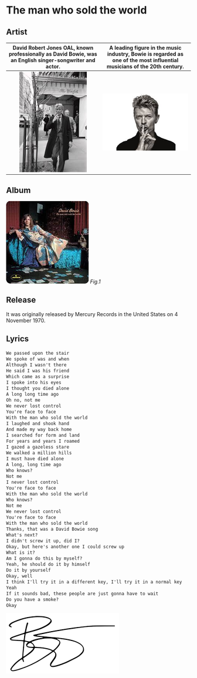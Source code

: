 # The man who sold the world

## Artist

David Robert Jones OAL, known professionally as David Bowie, was an English singer-songwriter and actor. |  A leading figure in the music industry, Bowie is regarded as one of the most influential musicians of the 20th century.
:----------:|:----------:
![artist ava](images/ava2.png) | ![artist ava](images/ava.png)

## Album


![Album Cover](images/theManWhoSoldTheWorld.png)
_Fig.1_

## Release

It was originally released by Mercury Records in the United States on 4 November 1970.

## Lyrics

```text
We passed upon the stair
We spoke of was and when
Although I wasn't there
He said I was his friend
Which came as a surprise
I spoke into his eyes
I thought you died alone
A long long time ago
Oh no, not me
We never lost control
You're face to face
With the man who sold the world
I laughed and shook hand
And made my way back home
I searched for form and land
For years and years I roamed
I gazed a gazeless stare
We walked a million hills
I must have died alone
A long, long time ago
Who knows?
Not me
I never lost control
You're face to face
With the man who sold the world
Who knows?
Not me
We never lost control
You're face to face
With the man who sold the world
Thanks, that was a David Bowie song
What's next?
I didn't screw it up, did I?
Okay, but here's another one I could screw up
What is it?
Am I gonna do this by myself?
Yeah, he should do it by himself
Do it by yourself
Okay, well
I think I'll try it in a different key, I'll try it in a normal key
Yeah
If it sounds bad, these people are just gonna have to wait
Do you have a smoke?
Okay
```

![signature](images/signature.png)
